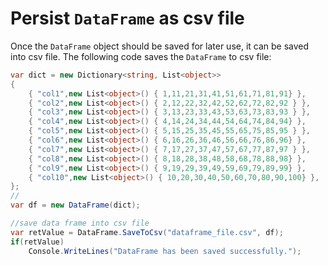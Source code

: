 # Persist ``DataFrame`` as csv file

Once the ```DataFrame``` object should be saved for later use, it can be saved into csv file. The following code saves the ```DataFrame``` to csv file:

````csharp
var dict = new Dictionary<string, List<object>>
{
    { "col1",new List<object>() { 1,11,21,31,41,51,61,71,81,91} },
    { "col2",new List<object>() { 2,12,22,32,42,52,62,72,82,92 } },
    { "col3",new List<object>() { 3,13,23,33,43,53,63,73,83,93 } },
    { "col4",new List<object>() { 4,14,24,34,44,54,64,74,84,94} },
    { "col5",new List<object>() { 5,15,25,35,45,55,65,75,85,95 } },
    { "col6",new List<object>() { 6,16,26,36,46,56,66,76,86,96} },
    { "col7",new List<object>() { 7,17,27,37,47,57,67,77,87,97 } },
    { "col8",new List<object>() { 8,18,28,38,48,58,68,78,88,98} },
    { "col9",new List<object>() { 9,19,29,39,49,59,69,79,89,99} },
    { "col10",new List<object>() { 10,20,30,40,50,60,70,80,90,100} },
};
//
var df = new DataFrame(dict);

//save data frame into csv file
var retValue = DataFrame.SaveToCsv("dataframe_file.csv", df);
if(retValue)
    Console.WriteLines("DataFrame has been saved successfully.");
````

